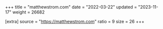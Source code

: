 +++
title = "matthewstrom.com"
date = "2022-03-22"
updated = "2023-11-17"
weight = 26682

[extra]
source = "https://matthewstrom.com"
ratio = 9
size = 26
+++
